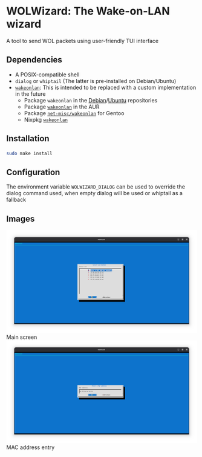 # WOLWizard: The Wake-on-LAN wizard
A tool to send WOL packets using user-friendly TUI interface

## Dependencies
- A POSIX-compatible shell
- `dialog` or `whiptail` (The latter is pre-installed on Debian/Ubuntu)
- [`wakeonlan`](https://github.com/jpoliv/wakeonlan/): This is intended to be replaced with a custom implementation in the future 
  - Package `wakeonlan` in the [Debian](https://packages.debian.org/search?keywords=wakeonlan)/[Ubuntu](https://packages.ubuntu.com/search?keywords=wakeonlan) repositories
  - Package [`wakeonlan`](https://archlinux.org/packages/extra/any/wakeonlan/) in the AUR
  - Package [`net-misc/wakeonlan`](https://packages.gentoo.org/packages/net-misc/wakeonlan) for Gentoo
  - Nixpkg [`wakeonlan`](https://search.nixos.org/packages?show=wakeonlan)

## Installation
```sh
sudo make install
```

## Configuration
The environment variable `WOLWIZARD_DIALOG` can be used to override the dialog command used, when empty dialog will be used or whiptail as a fallback

## Images
![Main screen](img/mainscreen.png) Main screen
![MAC address entry](img/macentry.png) MAC address entry
